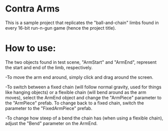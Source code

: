 # Contra Arms
This is a sample project that replicates the "ball-and-chain" limbs found in every 16-bit run-n-gun game (hence the project title).
# How to use:
The two objects found in test scene, "ArmStart" and "ArmEnd", represent the start and end of the limb, respectively.

-To move the arm end around, simply click and drag around the screen.

-To switch between a fixed chain (will follow normal gravity, used for things like hanging objects) or a flexible chain (will bend around as the arm moves), select the ArmEnd object and change the "ArmPiece" parameter to the "ArmPiece" prefab. To change back to a fixed chain, switch the parameter to the "FixedArmPiece" prefab.

-To change how steep of a bend the chain has (when using a flexible chain), adjust the "Bend" parameter on the ArmEnd.
